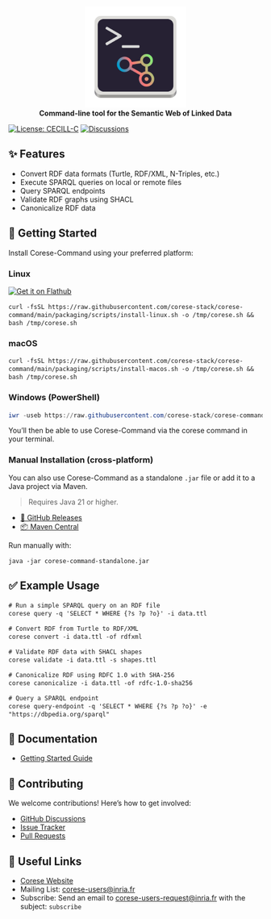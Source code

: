 <!-- markdownlint-disable MD033 -->
<!-- markdownlint-disable MD041 -->

<p align="center">
    <a href="https://project.inria.fr/corese/">
        <img src="docs/source/_static/logo/corese-command-logo.svg" width="200" alt="Corese-Command-logo">
    </a>
    <br>
    <strong>Command-line tool for the Semantic Web of Linked Data</strong>
</p>

[![License: CECILL-C](https://img.shields.io/badge/License-CECILL--C-blue.svg)](https://cecill.info/licences/Licence_CeCILL-C_V1-en.html) [![Discussions](https://img.shields.io/badge/Discussions-GitHub-blue)](https://github.com/orgs/corese-stack/discussions)

## ✨ Features

- Convert RDF data formats (Turtle, RDF/XML, N-Triples, etc.)
- Execute SPARQL queries on local or remote files
- Query SPARQL endpoints
- Validate RDF graphs using SHACL
- Canonicalize RDF data

## 🚀 Getting Started

Install Corese-Command using your preferred platform:

### Linux

<a href='https://flathub.org/apps/fr.inria.corese.CoreseCommand'>
    <img width='140' alt='Get it on Flathub' src='https://flathub.org/api/badge?locale=en'/>
</a>

```shell
curl -fsSL https://raw.githubusercontent.com/corese-stack/corese-command/main/packaging/scripts/install-linux.sh -o /tmp/corese.sh && bash /tmp/corese.sh
```

### macOS

```shell
curl -fsSL https://raw.githubusercontent.com/corese-stack/corese-command/main/packaging/scripts/install-macos.sh -o /tmp/corese.sh && bash /tmp/corese.sh
```

### Windows (PowerShell)

```powershell
iwr -useb https://raw.githubusercontent.com/corese-stack/corese-command/main/packaging/scripts/install-windows.ps1 | iex
```

You’ll then be able to use Corese-Command via the corese command in your terminal.

### Manual Installation (cross-platform)

You can also use Corese-Command as a standalone `.jar` file or add it to a Java project via Maven.

> Requires Java 21 or higher.

- [🔗 GitHub Releases](https://github.com/corese-stack/corese-command/releases)
- [📦 Maven Central](https://central.sonatype.com/artifact/fr.inria.corese/corese-command)

Run manually with:

```shell
java -jar corese-command-standalone.jar
```

## ✅ Example Usage

```shell
# Run a simple SPARQL query on an RDF file
corese query -q 'SELECT * WHERE {?s ?p ?o}' -i data.ttl
```

```shell
# Convert RDF from Turtle to RDF/XML
corese convert -i data.ttl -of rdfxml
```

```shell
# Validate RDF data with SHACL shapes
corese validate -i data.ttl -s shapes.ttl
```

```shell
# Canonicalize RDF using RDFC 1.0 with SHA-256
corese canonicalize -i data.ttl -of rdfc-1.0-sha256
```

```shell
# Query a SPARQL endpoint
corese query-endpoint -q 'SELECT * WHERE {?s ?p ?o}' -e "https://dbpedia.org/sparql"
```

## 📖 Documentation

- [Getting Started Guide](https://corese-stack.github.io/corese-command/v4.6.1/user_guide.html)

## 🤝 Contributing

We welcome contributions! Here’s how to get involved:

- [GitHub Discussions](https://github.com/orgs/corese-stack/discussions)
- [Issue Tracker](https://github.com/corese-stack/corese-command/issues)
- [Pull Requests](https://github.com/corese-stack/corese-command/pulls)

## 🔗 Useful Links

- [Corese Website](https://corese-stack.github.io/corese-command/)
- Mailing List: <corese-users@inria.fr>
- Subscribe: Send an email to <corese-users-request@inria.fr> with the subject: `subscribe`
